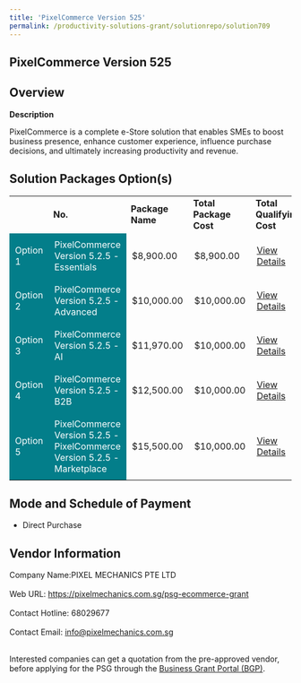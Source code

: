 ```yaml
---
title: 'PixelCommerce Version 525'
permalink: /productivity-solutions-grant/solutionrepo/solution709
---
```


## PixelCommerce Version 525

## Overview

**Description**

PixelCommerce is a complete e-Store solution that enables SMEs to boost business presence, enhance customer experience, influence purchase decisions, and ultimately increasing productivity and revenue.

## Solution Packages Option(s)

<table>
<th>
<td><b>No.</b></td>
<td><b>Package Name</b></td>
<td><b>Total Package Cost</b></td>
<td><b>Total Qualifying Cost</b></td>
<td><b>Solution Details</b></td>
</th>
<tr>
<td style='padding: 10px; background-color: #037E8A; color: #FFFFFF;'>Option 1</td>
<td style='padding: 10px; background-color: #037E8A; color: #FFFFFF;'>PixelCommerce Version 5.2.5 - Essentials</td>
<td style='padding: 10px;'>$8,900.00</td>
<td style='padding: 10px;'>$8,900.00</td>
<td style='padding: 10px;'><a href='https://www.gobusiness.gov.sg/images/psg/DesensitisedPIXELMECHANICSPTELTDCRwef8April2021_Part_1.pdf' target='_blank'>View Details</a></td>
</tr>
<tr>
<td style='padding: 10px; background-color: #037E8A; color: #FFFFFF;'>Option 2</td>
<td style='padding: 10px; background-color: #037E8A; color: #FFFFFF;'>PixelCommerce Version 5.2.5 -  Advanced</td>
<td style='padding: 10px;'>$10,000.00</td>
<td style='padding: 10px;'>$10,000.00</td>
<td style='padding: 10px;'><a href='https://www.gobusiness.gov.sg/images/psg/DesensitisedPIXELMECHANICSPTELTDCRwef8April2021_Part_2.pdf' target='_blank'>View Details</a></td>
</tr>
<tr>
<td style='padding: 10px; background-color: #037E8A; color: #FFFFFF;'>Option 3</td>
<td style='padding: 10px; background-color: #037E8A; color: #FFFFFF;'>PixelCommerce Version 5.2.5 - AI</td>
<td style='padding: 10px;'>$11,970.00</td>
<td style='padding: 10px;'>$10,000.00</td>
<td style='padding: 10px;'><a href='https://www.gobusiness.gov.sg/images/psg/DesensitisedPIXELMECHANICSPTELTDCRwef8April2021_Part_3.pdf' target='_blank'>View Details</a></td>
</tr>
<tr>
<td style='padding: 10px; background-color: #037E8A; color: #FFFFFF;'>Option 4</td>
<td style='padding: 10px; background-color: #037E8A; color: #FFFFFF;'>PixelCommerce Version 5.2.5 - B2B</td>
<td style='padding: 10px;'>$12,500.00</td>
<td style='padding: 10px;'>$10,000.00</td>
<td style='padding: 10px;'><a href='https://www.gobusiness.gov.sg/images/psg/DesensitisedPIXELMECHANICSPTELTDCRwef8April2021_Part_4.pdf' target='_blank'>View Details</a></td>
</tr>
<tr>
<td style='padding: 10px; background-color: #037E8A; color: #FFFFFF;'>Option 5</td>
<td style='padding: 10px; background-color: #037E8A; color: #FFFFFF;'>PixelCommerce Version 5.2.5 - PixelCommerce Version 5.2.5 - Marketplace</td>
<td style='padding: 10px;'>$15,500.00</td>
<td style='padding: 10px;'>$10,000.00</td>
<td style='padding: 10px;'><a href='https://www.gobusiness.gov.sg/images/psg/DesensitisedPIXELMECHANICSPTELTDCRwef8April2021_Part_5.pdf' target='_blank'>View Details</a></td>
</tr>
</table>

## Mode and Schedule of Payment

 - Direct Purchase

## Vendor Information

 Company Name:PIXEL MECHANICS PTE LTD <br><br>Web URL: https://pixelmechanics.com.sg/psg-ecommerce-grant <br><br>Contact Hotline: 68029677 <br><br>Contact Email: info@pixelmechanics.com.sg <br><br>

Interested companies can get a quotation from the pre-approved vendor, before applying for the PSG through the <a href='https://www.businessgrants.gov.sg/' target='_blank' rel='noopener'>Business Grant Portal (BGP)</a>.

<script src="/jquery/resize-tables.js"></script>
